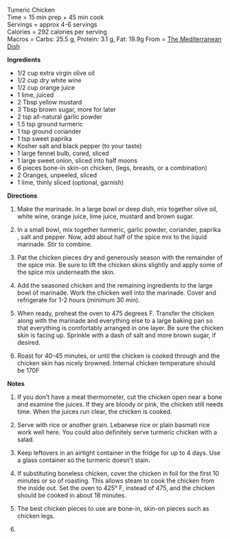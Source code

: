 Tumeric Chicken \
Time = 15 min prep + 45 min cook \
Servings = approx 4-6 servings \
Calories = 292 calories per serving \
Macros = Carbs: 25.5 g, Protein: 3.1 g, Fat: 19.9g
From = [The Mediterranean Dish](https://www.themediterraneandish.com/mediterranean-roast-chicken-recipe-turmeric-fennel/)


**Ingredients**

-  1/2 cup extra virgin olive oil
-  1/2 cup dry white wine
-  1/2 cup orange juice
-  1 lime, juiced
-  2 Tbsp yellow mustard
-  3 Tbsp brown sugar, more for later
-  2 tsp all-natural garlic powder
-  1.5 tsp ground turmeric
-  1 tsp ground coriander
-  1 tsp sweet paprika
-  Kosher salt and black pepper (to your taste)
-  1 large fennel bulb, cored, sliced
-  1 large sweet onion, sliced into half moons
-  6 pieces bone-in skin-on chicken, (legs, breasts, or a combination)
-  2 Oranges, unpeeled, sliced
-  1 lime, thinly sliced (optional, garnish)

**Directions**

1.  Make the marinade. In a large bowl or deep dish, mix together olive oil, white wine, orange juice, lime juice, mustard and brown sugar.

2.  In a small bowl, mix together turmeric, garlic powder, coriander, paprika , salt and pepper. Now, add about half of the spice mix to the liquid marinade. Stir to combine.

3.  Pat the chicken pieces dry and generously season with the remainder of the spice mix. Be sure to lift the chicken skins slightly and apply some of the spice mix underneath the skin.

4.  Add the seasoned chicken and the remaining ingredients to the large bowl of marinade. Work the chicken well into the marinade. Cover and refrigerate for 1-2 hours (minimum 30 min).  

5.  When ready, preheat the oven to 475 degrees F. Transfer the chicken along with the marinade and everything else to a large baking pan so that everything is comfortably arranged in one layer. Be sure the chicken skin is facing up. Sprinkle with a dash of salt and more brown sugar, if desired.

6.  Roast for 40-45 minutes, or until the chicken is cooked through and the chicken skin has nicely browned. Internal chicken temperature should be 170F

**Notes**

1.  If you don’t have a meat thermometer, cut the chicken open near a bone and examine the juices. If they are bloody or pink, the chicken still needs time. When the juices run clear, the chicken is cooked.

2. Serve with rice or another grain. Lebanese rice or plain basmati rice work well here. You could also definitely serve turmeric chicken with a salad. 

3.  Keep leftovers in an airtight container in the fridge for up to 4 days. Use a glass container so the turmeric doesn’t stain. 

4.  If substituting boneless chicken, cover the chicken in foil for the first 10 minutes or so of roasting. This allows steam to cook the chicken from the inside out. Set the oven to 425° F, instead of 475, and the chicken should be cooked in about 18 minutes. 

5.  The best chicken pieces to use are bone-in, skin-on pieces such as chicken legs. 

6. 
